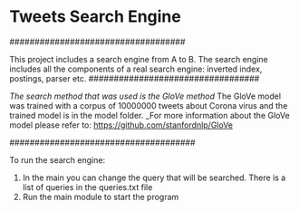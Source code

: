 # Tweets Search Engine
###################################

This project includes a search engine from A to B.
The search engine includes all the components of a real search engine: inverted index, postings, parser etc.
##################################

_The search method that was used is the GloVe method_ 
The GloVe model was trained with a corpus of 10000000 tweets about Corona virus and the trained model is in the model folder.
_For more information about the GloVe model please refer to: https://github.com/stanfordnlp/GloVe

#####################################

To run the search engine:
  1) In the main you can change the query that will be searched. There is a list of queries in the queries.txt file
  2) Run the main module to start the program
